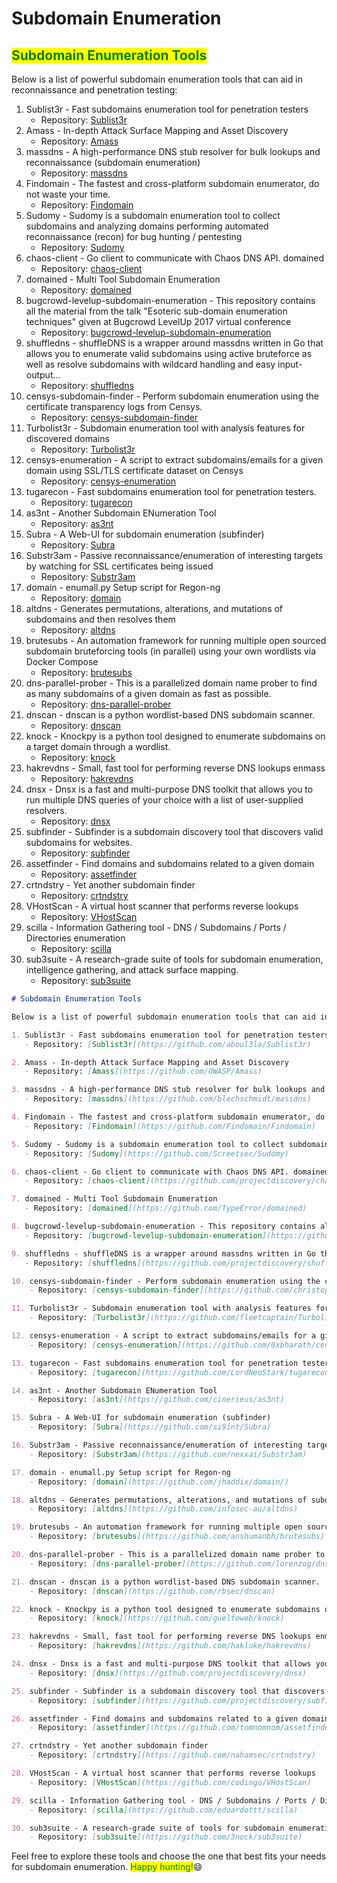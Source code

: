 # Subdomain Enumeration

## <mark style="color:green;">Subdomain Enumeration Tools</mark>

Below is a list of powerful subdomain enumeration tools that can aid in reconnaissance and penetration testing:

1. Sublist3r - Fast subdomains enumeration tool for penetration testers
   * Repository: [Sublist3r](https://github.com/aboul3la/Sublist3r)
2. Amass - In-depth Attack Surface Mapping and Asset Discovery
   * Repository: [Amass](https://github.com/OWASP/Amass)
3. massdns - A high-performance DNS stub resolver for bulk lookups and reconnaissance (subdomain enumeration)
   * Repository: [massdns](https://github.com/blechschmidt/massdns)
4. Findomain - The fastest and cross-platform subdomain enumerator, do not waste your time.
   * Repository: [Findomain](https://github.com/Findomain/Findomain)
5. Sudomy - Sudomy is a subdomain enumeration tool to collect subdomains and analyzing domains performing automated reconnaissance (recon) for bug hunting / pentesting
   * Repository: [Sudomy](https://github.com/Screetsec/Sudomy)
6. chaos-client - Go client to communicate with Chaos DNS API. domained
   * Repository: [chaos-client](https://github.com/projectdiscovery/chaos-client)
7. domained - Multi Tool Subdomain Enumeration
   * Repository: [domained](https://github.com/TypeError/domained)
8. bugcrowd-levelup-subdomain-enumeration - This repository contains all the material from the talk "Esoteric sub-domain enumeration techniques" given at Bugcrowd LevelUp 2017 virtual conference
   * Repository: [bugcrowd-levelup-subdomain-enumeration](https://github.com/appsecco/bugcrowd-levelup-subdomain-enumeration)
9. shuffledns - shuffleDNS is a wrapper around massdns written in Go that allows you to enumerate valid subdomains using active bruteforce as well as resolve subdomains with wildcard handling and easy input-output…
   * Repository: [shuffledns](https://github.com/projectdiscovery/shuffledns)
10. censys-subdomain-finder - Perform subdomain enumeration using the certificate transparency logs from Censys.
    * Repository: [censys-subdomain-finder](https://github.com/christophetd/censys-subdomain-finder)
11. Turbolist3r - Subdomain enumeration tool with analysis features for discovered domains
    * Repository: [Turbolist3r](https://github.com/fleetcaptain/Turbolist3r)
12. censys-enumeration - A script to extract subdomains/emails for a given domain using SSL/TLS certificate dataset on Censys
    * Repository: [censys-enumeration](https://github.com/0xbharath/censys-enumeration)
13. tugarecon - Fast subdomains enumeration tool for penetration testers.
    * Repository: [tugarecon](https://github.com/LordNeoStark/tugarecon)
14. as3nt - Another Subdomain ENumeration Tool
    * Repository: [as3nt](https://github.com/cinerieus/as3nt)
15. Subra - A Web-UI for subdomain enumeration (subfinder)
    * Repository: [Subra](https://github.com/si9int/Subra)
16. Substr3am - Passive reconnaissance/enumeration of interesting targets by watching for SSL certificates being issued
    * Repository: [Substr3am](https://github.com/nexxai/Substr3am)
17. domain - enumall.py Setup script for Regon-ng
    * Repository: [domain](https://github.com/jhaddix/domain/)
18. altdns - Generates permutations, alterations, and mutations of subdomains and then resolves them
    * Repository: [altdns](https://github.com/infosec-au/altdns)
19. brutesubs - An automation framework for running multiple open sourced subdomain bruteforcing tools (in parallel) using your own wordlists via Docker Compose
    * Repository: [brutesubs](https://github.com/anshumanbh/brutesubs)
20. dns-parallel-prober - This is a parallelized domain name prober to find as many subdomains of a given domain as fast as possible.
    * Repository: [dns-parallel-prober](https://github.com/lorenzog/dns-parallel-prober)
21. dnscan - dnscan is a python wordlist-based DNS subdomain scanner.
    * Repository: [dnscan](https://github.com/rbsec/dnscan)
22. knock - Knockpy is a python tool designed to enumerate subdomains on a target domain through a wordlist.
    * Repository: [knock](https://github.com/guelfoweb/knock)
23. hakrevdns - Small, fast tool for performing reverse DNS lookups enmass
    * Repository: [hakrevdns](https://github.com/hakluke/hakrevdns)
24. dnsx - Dnsx is a fast and multi-purpose DNS toolkit that allows you to run multiple DNS queries of your choice with a list of user-supplied resolvers.
    * Repository: [dnsx](https://github.com/projectdiscovery/dnsx)
25. subfinder - Subfinder is a subdomain discovery tool that discovers valid subdomains for websites.
    * Repository: [subfinder](https://github.com/projectdiscovery/subfinder)
26. assetfinder - Find domains and subdomains related to a given domain
    * Repository: [assetfinder](https://github.com/tomnomnom/assetfinder)
27. crtndstry - Yet another subdomain finder
    * Repository: [crtndstry](https://github.com/nahamsec/crtndstry)
28. VHostScan - A virtual host scanner that performs reverse lookups
    * Repository: [VHostScan](https://github.com/codingo/VHostScan)
29. scilla - Information Gathering tool - DNS / Subdomains / Ports / Directories enumeration
    * Repository: [scilla](https://github.com/edoardottt/scilla)
30. sub3suite - A research-grade suite of tools for subdomain enumeration, intelligence gathering, and attack surface mapping.
    * Repository: [sub3suite](https://github.com/3nock/sub3suite)

```markdown
# Subdomain Enumeration Tools

Below is a list of powerful subdomain enumeration tools that can aid in reconnaissance and penetration testing:

1. Sublist3r - Fast subdomains enumeration tool for penetration testers
   - Repository: [Sublist3r](https://github.com/aboul3la/Sublist3r)

2. Amass - In-depth Attack Surface Mapping and Asset Discovery
   - Repository: [Amass](https://github.com/OWASP/Amass)

3. massdns - A high-performance DNS stub resolver for bulk lookups and reconnaissance (subdomain enumeration)
   - Repository: [massdns](https://github.com/blechschmidt/massdns)

4. Findomain - The fastest and cross-platform subdomain enumerator, do not waste your time.
   - Repository: [Findomain](https://github.com/Findomain/Findomain)

5. Sudomy - Sudomy is a subdomain enumeration tool to collect subdomains and analyzing domains performing automated reconnaissance (recon) for bug hunting / pentesting
   - Repository: [Sudomy](https://github.com/Screetsec/Sudomy)

6. chaos-client - Go client to communicate with Chaos DNS API. domained
   - Repository: [chaos-client](https://github.com/projectdiscovery/chaos-client)

7. domained - Multi Tool Subdomain Enumeration
   - Repository: [domained](https://github.com/TypeError/domained)

8. bugcrowd-levelup-subdomain-enumeration - This repository contains all the material from the talk "Esoteric sub-domain enumeration techniques" given at Bugcrowd LevelUp 2017 virtual conference
   - Repository: [bugcrowd-levelup-subdomain-enumeration](https://github.com/appsecco/bugcrowd-levelup-subdomain-enumeration)

9. shuffledns - shuffleDNS is a wrapper around massdns written in Go that allows you to enumerate valid subdomains using active bruteforce as well as resolve subdomains with wildcard handling and easy input-output…
   - Repository: [shuffledns](https://github.com/projectdiscovery/shuffledns)

10. censys-subdomain-finder - Perform subdomain enumeration using the certificate transparency logs from Censys.
    - Repository: [censys-subdomain-finder](https://github.com/christophetd/censys-subdomain-finder)

11. Turbolist3r - Subdomain enumeration tool with analysis features for discovered domains
    - Repository: [Turbolist3r](https://github.com/fleetcaptain/Turbolist3r)

12. censys-enumeration - A script to extract subdomains/emails for a given domain using SSL/TLS certificate dataset on Censys
    - Repository: [censys-enumeration](https://github.com/0xbharath/censys-enumeration)

13. tugarecon - Fast subdomains enumeration tool for penetration testers.
    - Repository: [tugarecon](https://github.com/LordNeoStark/tugarecon)

14. as3nt - Another Subdomain ENumeration Tool
    - Repository: [as3nt](https://github.com/cinerieus/as3nt)

15. Subra - A Web-UI for subdomain enumeration (subfinder)
    - Repository: [Subra](https://github.com/si9int/Subra)

16. Substr3am - Passive reconnaissance/enumeration of interesting targets by watching for SSL certificates being issued
    - Repository: [Substr3am](https://github.com/nexxai/Substr3am)

17. domain - enumall.py Setup script for Regon-ng
    - Repository: [domain](https://github.com/jhaddix/domain/)

18. altdns - Generates permutations, alterations, and mutations of subdomains and then resolves them
    - Repository: [altdns](https://github.com/infosec-au/altdns)

19. brutesubs - An automation framework for running multiple open sourced subdomain bruteforcing tools (in parallel) using your own wordlists via Docker Compose
    - Repository: [brutesubs](https://github.com/anshumanbh/brutesubs)

20. dns-parallel-prober - This is a parallelized domain name prober to find as many subdomains of a given domain as fast as possible.
    - Repository: [dns-parallel-prober](https://github.com/lorenzog/dns-parallel-prober)

21. dnscan - dnscan is a python wordlist-based DNS subdomain scanner.
    - Repository: [dnscan](https://github.com/rbsec/dnscan)

22. knock - Knockpy is a python tool designed to enumerate subdomains on a target domain through a wordlist.
    - Repository: [knock](https://github.com/guelfoweb/knock)

23. hakrevdns - Small, fast tool for performing reverse DNS lookups enmass
    - Repository: [hakrevdns](https://github.com/hakluke/hakrevdns)

24. dnsx - Dnsx is a fast and multi-purpose DNS toolkit that allows you to run multiple DNS queries of your choice with a list of user-supplied resolvers.
    - Repository: [dnsx](https://github.com/projectdiscovery/dnsx)

25. subfinder - Subfinder is a subdomain discovery tool that discovers valid subdomains for websites.
    - Repository: [subfinder](https://github.com/projectdiscovery/subfinder)

26. assetfinder - Find domains and subdomains related to a given domain
    - Repository: [assetfinder](https://github.com/tomnomnom/assetfinder)

27. crtndstry - Yet another subdomain finder
    - Repository: [crtndstry](https://github.com/nahamsec/crtndstry)

28. VHostScan - A virtual host scanner that performs reverse lookups
    - Repository: [VHostScan](https://github.com/codingo/VHostScan)

29. scilla - Information Gathering tool - DNS / Subdomains / Ports / Directories enumeration
    - Repository: [scilla](https://github.com/edoardottt/scilla)

30. sub3suite - A research-grade suite of tools for subdomain enumeration, intelligence gathering, and attack surface mapping.
    - Repository: [sub3suite](https://github.com/3nock/sub3suite)

```

Feel free to explore these tools and choose the one that best fits your needs for subdomain enumeration. <mark style="color:green;">Happy hunting!</mark>:smile:
